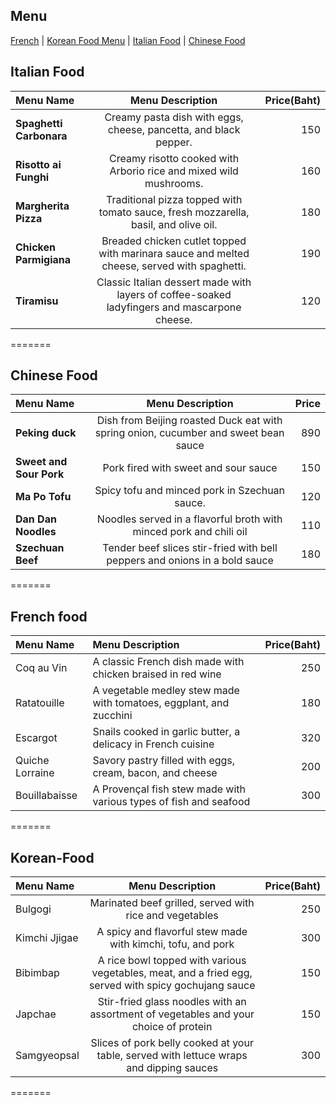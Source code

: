 ## Menu

[French](#French-food) | [Korean Food Menu](#Korean-Food) | [Italian Food](#italian-food) | [Chinese Food](#chinese-food)

## Italian Food
| Menu Name      |                                 Menu Description                                  | Price(Baht)|
| :---        |:---------------------------------------------------------------------------------:|-------------:|
| **Spaghetti Carbonara**   |Creamy pasta dish with eggs, cheese, pancetta, and black pepper.|          150 |
| **Risotto ai Funghi**   |Creamy risotto cooked with Arborio rice and mixed wild mushrooms.|          160 |
| **Margherita Pizza**   |Traditional pizza topped with tomato sauce, fresh mozzarella, basil, and olive oil.|          180 |
| **Chicken Parmigiana**  |Breaded chicken cutlet topped with marinara sauce and melted cheese, served with spaghetti.|          190 |
| **Tiramisu**   |Classic Italian dessert made with layers of coffee-soaked ladyfingers and mascarpone cheese.|          120 |
=======

## Chinese Food
| Menu Name               |                                   Menu Description                                   | Price |
|:------------------------|:------------------------------------------------------------------------------------:|------:|
| **Peking duck**         | Dish from Beijing roasted Duck  eat with spring onion, cucumber and sweet bean sauce |   890 |
| **Sweet and Sour Pork** |                         Pork fired with sweet and sour sauce                         |   150 |
| **Ma Po Tofu**          |                    Spicy tofu and minced pork in Szechuan sauce.                     |   120 |
| **Dan Dan Noodles**     |          Noodles served in a flavorful broth with minced pork and chili oil          |   110 |
| **Szechuan Beef**       |     Tender beef slices stir-fried with bell peppers and onions in a bold sauce       |   180 |
=======


## French food
| Menu Name         | Menu Description                                                   | Price(Baht)|
|:------------------|:-------------------------------------------------------------------|---------:|
| Coq au Vin        | A classic French dish made with chicken braised in red wine        |      250 |
| Ratatouille       | A vegetable medley stew made with tomatoes, eggplant, and zucchini |      180 |
| Escargot          | Snails cooked in garlic butter, a delicacy in French cuisine       |      320 |
| Quiche Lorraine   | Savory pastry filled with eggs, cream, bacon, and cheese           |      200 |
| Bouillabaisse     | A Provençal fish stew made with various types of fish and seafood  |      300 |
=======

## Korean-Food

| Menu Name     |                                           Menu Description                                           | Price(Baht) |
|:--------------|:----------------------------------------------------------------------------------------------------:|------------:|
| Bulgogi       |                       Marinated beef grilled, served with rice and vegetables                        |         250 |
| Kimchi Jjigae |                     A spicy and flavorful stew made with kimchi, tofu, and pork                      |         300 |
| Bibimbap      | A rice bowl topped with various vegetables, meat, and a fried egg, served with spicy gochujang sauce |         150 |
| Japchae       |         Stir-fried glass noodles with an assortment of vegetables and your choice of protein         |         150 |
| Samgyeopsal   |       Slices of pork belly cooked at your table, served with lettuce wraps and dipping sauces        |         300 |
=======
